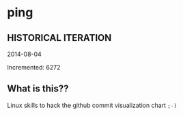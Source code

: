 # ping

## HISTORICAL ITERATION
2014-08-04

Incremented: 6272

## What is this?? 
Linux skills to hack the github commit visualization chart `;-)`
